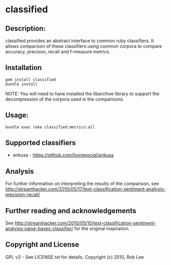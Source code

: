 # classified 

## Description:

classified provides an abstract interface to common ruby classifiers.  It allows comparison of these classifiers using common corpora to compare accuracy, precison, recall and f-measure metrics.

## Installation

    gem install classified
    bundle install

NOTE: You will need to have installed the libarchive library to support the decompression of the corpora used in the comparisons.

## Usage:

    bundle exec rake classified:metrics:all

## Supported classifiers

* ankusa - https://github.com/livingsocial/ankusa

## Analysis

For further information on interpreting the results of the comparison, see http://streamhacker.com/2010/05/17/text-classification-sentiment-analysis-precision-recall/

## Further reading and acknowledgements

See http://streamhacker.com/2010/05/10/text-classification-sentiment-analysis-naive-bayes-classifier/ for the original inspiration.

## Copyright and License

GPL v3 - See LICENSE.txt for details.
Copyright (c) 2010, Rob Lee
